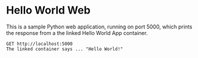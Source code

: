 # Hello World Web

This is a sample Python web application, running on port 5000,
which prints the response from a the linked Hello World App container.

```
GET http://localhost:5000
The linked container says ... "Hello World!"
```
